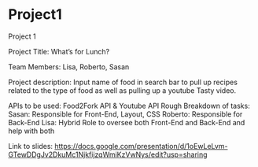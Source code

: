 # Project1

Project 1

Project Title: What’s for Lunch?

Team Members: Lisa, Roberto, Sasan

Project description: Input name of food in search bar to pull up recipes related to the type of food as well as pulling up a youtube Tasty video.

APIs to be used: Food2Fork API & Youtube API
Rough Breakdown of tasks: 
Sasan: Responsible for Front-End, Layout, CSS
Roberto: Responsible for Back-End
Lisa: Hybrid Role to oversee both Front-End and Back-End and help with both 

Link to slides: https://docs.google.com/presentation/d/1oEwLeLvm-GTewDDgJv2DkuMc1NjkfijzqWmiKzVwNys/edit?usp=sharing